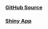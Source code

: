 ### [GitHub Source](https://github.com/tlandrewdc/TlaJHUDataViz)

### [Shiny App](https://tlajhu.shinyapps.io/DataVizTeam101FinalProject/)
